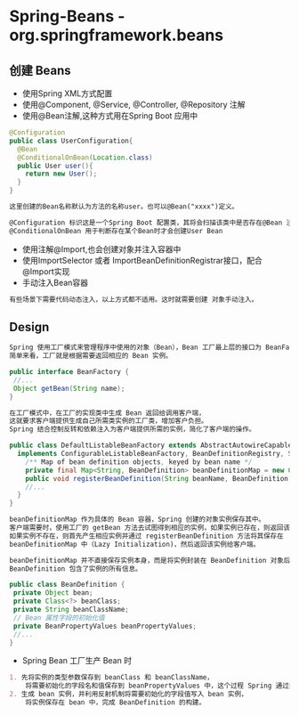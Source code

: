 # Spring-Beans - org.springframework.beans

## 创建 Beans
* 使用Spring XML方式配置
* 使用@Component, @Service, @Controller, @Repository 注解
* 使用@Bean注解,这种方式用在Spring Boot 应用中
```java
@Configuration
public class UserConfiguration{
  @Bean
  @ConditionalOnBean(Location.class)
  public User user(){
    return new User();
  }
}
```
```md
这里创建的Bean名称默认为方法的名称user。也可以@Bean("xxxx")定义。
```
```md
@Configuration 标识这是一个Spring Boot 配置类，其将会扫描该类中是否存在@Bean 注解的方法
@ConditionalOnBean 用于判断存在某个Bean时才会创建User Bean
```
* 使用注解@Import,也会创建对象并注入容器中
* 使用ImportSelector 或者 ImportBeanDefinitionRegistrar接口，配合@Import实现
* 手动注入Bean容器
```md
有些场景下需要代码动态注入，以上方式都不适用。这时就需要创建 对象手动注入。
```
## Design
```md
Spring 使用工厂模式来管理程序中使用的对象（Bean），Bean 工厂最上层的接口为 BeanFactory，
简单来看，工厂就是根据需要返回相应的 Bean 实例。
```
```java
public interface BeanFactory {
 //... 
 Object getBean(String name);
}
```
```md
在工厂模式中，在工厂的实现类中生成 Bean 返回给调用客户端，
这就要求客户端提供生成自己所需类实例的工厂类，增加客户负担。
Spring 结合控制反转和依赖注入为客户端提供所需的实例，简化了客户端的操作。
```
```java
public class DefaultListableBeanFactory extends AbstractAutowireCapableBeanFactory
  implements ConfigurableListableBeanFactory, BeanDefinitionRegistry, Serializable {
    /** Map of bean definition objects, keyed by bean name */
    private final Map<String, BeanDefinition> beanDefinitionMap = new ConcurrentHashMap<String, BeanDefinition>;
    public void registerBeanDefinition(String beanName, BeanDefinition beanDefinition){ 
    //...
  }
}
```
```md
beanDefinitionMap 作为具体的 Bean 容器，Spring 创建的对象实例保存其中。
客户端需要时，使用工厂的 getBean 方法去试图得到相应的实例，如果实例已存在，则返回该实例；
如果实例不存在，则首先产生相应实例并通过 registerBeanDefinition 方法将其保存在 
beanDefinitionMap 中（Lazy Initialization)，然后返回该实例给客户端。
```
```md
beanDefinitionMap 并不直接保存实例本身，而是将实例封装在 BeanDefinition 对象后进行保存。
BeanDefinition 包含了实例的所有信息。
```
```java
public class BeanDefinition {
 private Object bean;
 private Class<?> beanClass;
 private String beanClassName;
 // Bean 属性字段的初始化值
 private BeanPropertyValues beanPropertyValues;
 //...
}
```
* Spring Bean 工厂生产 Bean 时
```md
1. 先将实例的类型参数保存到 beanClass 和 beanClassName，
    将需要初始化的字段名和值保存到 beanPropertyValues 中，这个过程 Spring 通过控制反转来实现。
2. 生成 bean 实例，并利用反射机制将需要初始化的字段值写入 bean 实例，
    将实例保存在 bean 中，完成 BeanDefinition 的构建。
```
